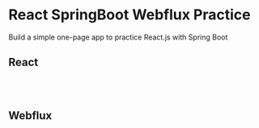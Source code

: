 # React SpringBoot Webflux Practice
Build a simple one-page app to practice React.js with Spring Boot


## React 


</br>
</br>



## Webflux



</br>
</br>
